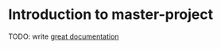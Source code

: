 # Introduction to master-project

TODO: write [great documentation](http://jacobian.org/writing/great-documentation/what-to-write/)
